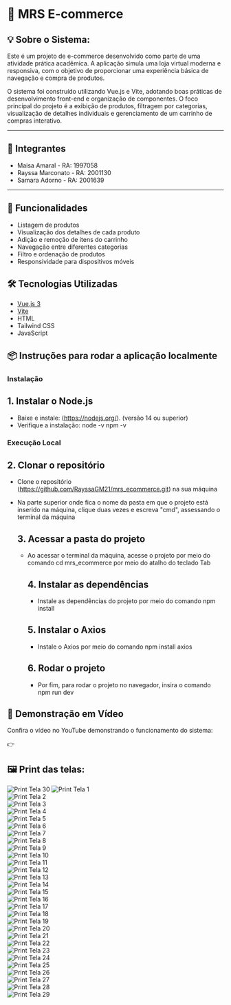# 🛒 MRS E-commerce

## 💡 Sobre o Sistema: 

Este é um projeto de e-commerce desenvolvido como parte de uma atividade prática acadêmica. A aplicação simula uma loja virtual moderna e responsiva, com o objetivo de proporcionar uma experiência básica de navegação e compra de produtos.

O sistema foi construído utilizando Vue.js e Vite, adotando boas práticas de desenvolvimento front-end e organização de componentes. O foco principal do projeto é a exibição de produtos, filtragem por categorias, visualização de detalhes individuais e gerenciamento de um carrinho de compras interativo.

---

## 👥 Integrantes

* Maisa Amaral - RA: 1997058
* Rayssa Marconato - RA: 2001130
* Samara Adorno - RA: 2001639

---

## 🚀 Funcionalidades

- Listagem de produtos
- Visualização dos detalhes de cada produto
- Adição e remoção de itens do carrinho
- Navegação entre diferentes categorias
- Filtro e ordenação de produtos
- Responsividade para dispositivos móveis

## 🛠️ Tecnologias Utilizadas

- [Vue.js 3](https://vuejs.org/)
- [Vite](https://vitejs.dev/)
- HTML
- Tailwind CSS
- JavaScript
  

## 📦 Instruções para rodar a aplicação localmente 

### Instalação  
## 1. Instalar o Node.js
- Baixe e instale: (https://nodejs.org/). (versão 14 ou superior)
- Verifique a instalação:
node -v
npm -v

### Execução Local
## 2. Clonar o repositório 
- Clone o repositório (https://github.com/RayssaGM21/mrs_ecommerce.git) na sua máquina
- Na parte superior onde fica o nome da pasta em que o projeto está inserido na máquina, clique duas vezes e escreva "cmd", assessando o terminal da máquina

  ## 3. Acessar a pasta do projeto
  - Ao acessar o terminal da máquina, acesse o projeto por meio do comando cd mrs_ecommerce por meio do atalho do teclado Tab
 
    ## 4. Instalar as dependências
    - Instale as dependências do projeto por meio do comando npm install
   
    ## 5. Instalar o Axios
    - Instale o Axios por meio do comando npm install axios

    ## 6. Rodar o projeto
    - Por fim, para rodar o projeto no navegador, insira o comando npm run dev

## 🎥 Demonstração em Vídeo

Confira o vídeo no YouTube demonstrando o funcionamento do sistema:

👉 <!-- link do video  -->

## 🖼️ Print das telas:
![Print Tela 30](./src/assets/prints/30.png)
![Print Tela 1](./src/assets/prints/1.png)  
![Print Tela 2](./src/assets/prints/2.png)  
![Print Tela 3](./src/assets/prints/3.png)  
![Print Tela 4](./src/assets/prints/4.png)  
![Print Tela 5](./src/assets/prints/5.png)  
![Print Tela 6](./src/assets/prints/6.png)  
![Print Tela 7](./src/assets/prints/7.png)  
![Print Tela 8](./src/assets/prints/8.png)  
![Print Tela 9](./src/assets/prints/9.png)  
![Print Tela 10](./src/assets/prints/10.png)  
![Print Tela 11](./src/assets/prints/11.png)  
![Print Tela 12](./src/assets/prints/12.png)  
![Print Tela 13](./src/assets/prints/13.png)  
![Print Tela 14](./src/assets/prints/14.png)  
![Print Tela 15](./src/assets/prints/15.png)  
![Print Tela 16](./src/assets/prints/16.png)  
![Print Tela 17](./src/assets/prints/17.png)  
![Print Tela 18](./src/assets/prints/18.png)  
![Print Tela 19](./src/assets/prints/19.png)  
![Print Tela 20](./src/assets/prints/20.png)  
![Print Tela 21](./src/assets/prints/21.png)  
![Print Tela 22](./src/assets/prints/22.png)  
![Print Tela 23](./src/assets/prints/23.png)  
![Print Tela 24](./src/assets/prints/24.png)  
![Print Tela 25](./src/assets/prints/25.png)  
![Print Tela 26](./src/assets/prints/26.png)  
![Print Tela 27](./src/assets/prints/27.png)  
![Print Tela 28](./src/assets/prints/28.png)  
![Print Tela 29](./src/assets/prints/29.png)  


